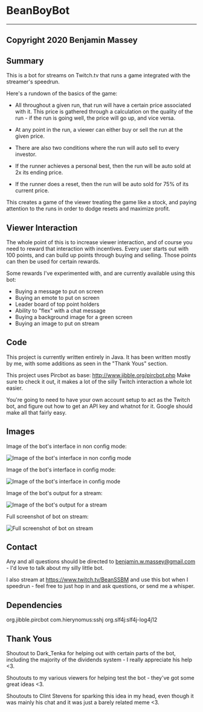 # BeanBoyBot

-------------------------------------------------
Copyright 2020 Benjamin Massey
-------------------------------------------------

## Summary

This is a bot for streams on Twitch.tv that runs a game integrated with the streamer's speedrun.

Here's a rundown of the basics of the game:

- All throughout a given run, that run will have a certain price associated with it.
This price is gathered through a calculation on the quality of the run -
if the run is going well, the price will go up, and vice versa.

- At any point in the run, a viewer can either buy or sell the run at the given price.

- There are also two conditions where the run will auto sell to every investor.

- If the runner achieves a personal best, then the run will be auto sold at 2x its ending price.

- If the runner does a reset, then the run will be auto sold for 75% of its current price.

This creates a game of the viewer treating the game like a stock, and paying attention to the runs in order to dodge resets and maximize profit.

## Viewer Interaction

The whole point of this is to increase viewer interaction, and of course you need to reward that interaction with incentives.
Every user starts out with 100 points, and can build up points through buying and selling.
Those points can then be used for certain rewards.

Some rewards I've experimented with, and are currently available using this bot:

- Buying a message to put on screen
- Buying an emote to put on screen
- Leader board of top point holders
- Ability to "flex" with a chat message
- Buying a background image for a green screen
- Buying an image to put on stream

## Code

This project is currently written entirely in Java.
It has been written mostly by me, with some additions as seen in the "Thank Yous" section.

This project uses Pircbot as base:
http://www.jibble.org/pircbot.php
Make sure to check it out, it makes a lot of the silly Twitch interaction a whole lot easier.

You're going to need to have your own account setup to act as the Twitch bot, and figure out how to get an API key and whatnot for it.
Google should make all that fairly easy.

## Images

Image of the bot's interface in non config mode:

![Image of the bot's interface in non config mode](https://i.imgur.com/WCEBmxZ.png)

Image of the bot's interface in config mode:

![Image of the bot's interface in config mode](https://i.imgur.com/liPUP0r.png)

Image of the bot's output for a stream:

![Image of the bot's output for a stream](https://i.imgur.com/cv8FBom.png)

Full screenshot of bot on stream:

![Full screenshot of bot on stream](https://i.imgur.com/yNPHfvO.jpg)

## Contact

Any and all questions should be directed to benjamin.w.massey@gmail.com - I'd love to talk about my silly little bot.

I also stream at https://www.twitch.tv/BeanSSBM and use this bot when I speedrun - feel free to just hop in and ask questions, or send me a whisper.

## Dependencies

org.jibble.pircbot
com.hierynomus:sshj
org.slf4j:slf4j-log4j12

## Thank Yous

Shoutout to Dark_Tenka for helping out with certain parts of the bot, including the majority of the dividends system - I really appreciate his help <3.

Shoutouts to my various viewers for helping test the bot - they've got some great ideas <3.

Shoutouts to Clint Stevens for sparking this idea in my head, even though it was mainly his chat and it was just a barely related meme <3.